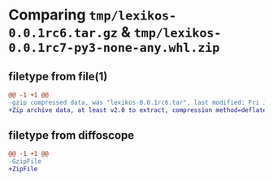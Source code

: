 # Comparing `tmp/lexikos-0.0.1rc6.tar.gz` & `tmp/lexikos-0.0.1rc7-py3-none-any.whl.zip`

## filetype from file(1)

```diff
@@ -1 +1 @@
-gzip compressed data, was "lexikos-0.0.1rc6.tar", last modified: Fri Jul  7 10:18:43 2023, max compression
+Zip archive data, at least v2.0 to extract, compression method=deflate
```

## filetype from diffoscope

```diff
@@ -1 +1 @@
-GzipFile
+ZipFile
```

